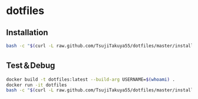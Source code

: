 # dotfiles

## Installation
```bash
bash -c "$(curl -L raw.github.com/TsujiTakuya55/dotfiles/master/install.sh)" -s install
```

## Test＆Debug
```bash
docker build -t dotfiles:latest --build-arg USERNAME=$(whoami) .
docker run -it dotfiles
bash -c "$(curl -L raw.github.com/TsujiTakuya55/dotfiles/master/install.sh)" -s install
```
